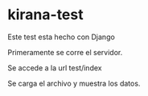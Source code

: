 # kirana-test

Este test esta hecho con Django

Primeramente se corre el servidor.

Se accede a la url test/index

Se carga el archivo y muestra los datos.
